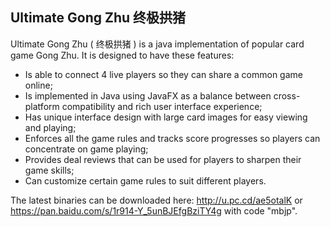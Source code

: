 ## Ultimate Gong Zhu 终极拱猪

Ultimate Gong Zhu ( 终极拱猪 ) is a java implementation of popular card game Gong Zhu.  It is designed to have these features:

- Is able to connect 4 live players so they can share a common game online;
- Is implemented in Java using JavaFX as a balance between cross-platform compatibility and rich user interface experience;
- Has unique interface design with large card images for easy viewing and playing;
- Enforces all the game rules and tracks score progresses so players can concentrate on game playing;
- Provides deal reviews that can be used for players to sharpen their game skills;
- Can customize certain game rules to suit different players.

The latest binaries can be downloaded here: http://u.pc.cd/ae5otalK or https://pan.baidu.com/s/1r914-Y_5unBJEfgBziTY4g with code "mbjp".

